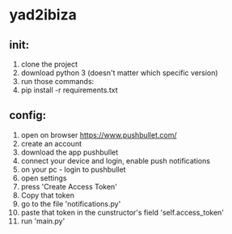 # yad2ibiza

## init:
1. clone the project
2. download python 3 (doesn't matter which specific version)
3. run those commands:
4. pip install -r requirements.txt

## config:
1. open on browser https://www.pushbullet.com/
2. create an account
3. download the app pushbullet
4. connect your device and login, enable push notifications
5. on your pc - login to pushbullet
6. open settings
7. press 'Create Access Token'
8. Copy that token
9. go to the file 'notifications.py'
10. paste that token in the cunstructor's field 'self.access_token'
11. run 'main.py'

